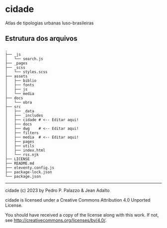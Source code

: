 # cidade

Atlas de tipologias urbanas luso-brasileiras

## Estrutura dos arquivos ##

    .
    ├── _js
    │   └── search.js
    ├── _pages
    ├── _scss
    │   └── styles.scss
    ├── assets
    │   ├── biblio
    │   ├── fonts
    │   ├── js
    │   └── media
    ├── docs
    │   └── obra
    ├── src
    │   ├── _data
    │   ├── _includes
    │   ├── cidade # <-- Editar aqui!
    │   ├── docs
    │   ├── dwg    # <-- Editar aqui!
    │   ├── filters
    │   ├── media  # <-- Editar aqui!
    │   ├── pages
    │   ├── utils
    │   ├── index.html
    │   └── rss.njk
    ├── LICENSE
    ├── README.md
    ├── eleventy.config.js
    ├── package-lock.json
    └── package.json

------------

 cidade (c) 2023 by Pedro P. Palazzo & Jean Adalto
 
 cidade is licensed under a
 Creative Commons Attribution 4.0 Unported License.
 
 You should have received a copy of the license along with this
 work.  If not, see <http://creativecommons.org/licenses/by/4.0/>.
